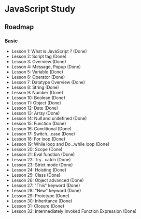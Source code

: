 # JavaScript Study

## Roadmap

### Basic

- Lesson 1: What is JavaScript ? (Done)
- Lesson 2: Script tag (Done)
- Lesson 3: Overview (Done)
- Lesson 4: Message, Popup (Done)
- Lesson 5: Variable (Done)
- Lesson 6: Operator (Done)
- Lesson 7: Datatype Overview (Done)
- Lesson 8: String (Done)
- Lesson 9: Number (Done)
- Lesson 10: Boolean (Done)
- Lesson 11: Object (Done)
- Lesson 12: Date (Done)
- Lesson 13: Array (Done)
- Lesson 14: Null and undefined (Done)
- Lesson 15: Function (Done)
- Lesson 16: Conditional (Done)
- Lesson 17: Switch...case (Done)
- Lesson 18: For loop (Done)
- Lesson 19: While loop and Do...while loop (Done)
- Lesson 20: Scope (Done)
- Lesson 21: Eval function (Done)
- Lesson 22: Try...catch (Done)
- Lesson 23: Strict mode (Done)
- Lesson 24: Hoisting (Done)
- Lesson 25: Class (Done)
- Lesson 26: Object advanced (Done)
- Lesson 27: "This" keyword (Done)
- Lesson 28: "New" keyword (Done)
- Lesson 29: Prototype (Done)
- Lesson 30: Inheritance (Done)
- Lesson 31: Closure (Done)
- Lesson 32: Intermediately Invoked Function Expression (Done)